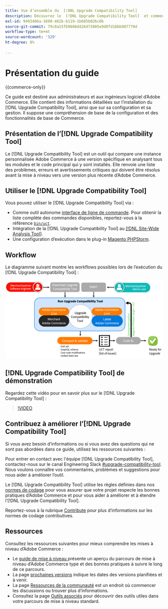 ```yaml
---
title: Vue d’ensemble du  [!DNL Upgrade Compatibility Tool]
description: Découvrez le  [!DNL Upgrade Compatibility Tool]  et comment il peut vous aider à réaliser votre projet Adobe Commerce.
exl-id: 9493406a-1690-462b-b119-1b685b026c0b
source-git-commit: 79c8a15fb9686dd26d73805e9d0fd18bb987770d
workflow-type: tm+mt
source-wordcount: '329'
ht-degree: 0%

---
```


# Présentation du guide

{{commerce-only}}

Ce guide est destiné aux administrateurs et aux ingénieurs logiciel d’Adobe Commerce. Elle contient des informations détaillées sur l’installation du [!DNL Upgrade Compatibility Tool], ainsi que sur sa configuration et sa gestion. Il suppose une compréhension de base de la configuration et des fonctionnalités de base de Commerce.

## Présentation de l’[!DNL Upgrade Compatibility Tool]

Le [!DNL Upgrade Compatibility Tool] est un outil qui compare une instance personnalisée Adobe Commerce à une version spécifique en analysant tous les modules et le code principal qui y sont installés. Elle renvoie une liste des problèmes, erreurs et avertissements critiques qui doivent être résolus avant la mise à niveau vers une version plus récente d’Adobe Commerce.

## Utiliser le [!DNL Upgrade Compatibility Tool]

Vous pouvez utiliser le [!DNL Upgrade Compatibility Tool] via :

- Comme outil autonome [interface de ligne de commande](../upgrade-compatibility-tool/run.md). Pour obtenir la liste complète des commandes disponibles, reportez-vous à la référence [`bin/uct`](../../tools/reference/uct.md).
- Intégration de la [!DNL Upgrade Compatibility Tool] au [[!DNL Site-Wide Analysis Tool]](../upgrade-compatibility-tool/integrate-analysis-tool.md).
- Une configuration d’exécution dans le plug-in [Magento PHPStorm](../upgrade-compatibility-tool/run-configuration-phpstorm-plugin.md).

## Workflow

Le diagramme suivant montre les workflows possibles lors de l’exécution du [!DNL Upgrade Compatibility Tool] :

![[!DNL Upgrade Compatibility Tool] Diagramme](../../assets/upgrade-guide/uct-diagram-v5.png)

## [!DNL Upgrade Compatibility Tool] de démonstration

Regardez cette vidéo pour en savoir plus sur le [!DNL Upgrade Compatibility Tool] :

>[!VIDEO](https://video.tv.adobe.com/v/341245?quality=12)

## Contribuez à améliorer l’[!DNL Upgrade Compatibility Tool]

Si vous avez besoin d’informations ou si vous avez des questions qui ne sont pas abordées dans ce guide, utilisez les ressources suivantes :

Pour entrer en contact avec l&#39;équipe [!DNL Upgrade Compatibility Tool], contactez-nous sur le canal Engineering Slack [#upgrade-compatibility-tool](https://magentocommeng.slack.com/archives/C019Y143U9F). Nous voulons connaître vos commentaires, problèmes et suggestions pour nous aider à améliorer l’outil.

Le [!DNL Upgrade Compatibility Tool] utilise les règles définies dans nos [normes de codage](https://developer.adobe.com/commerce/php/coding-standards/) pour vous assurer que votre projet respecte les bonnes pratiques d’Adobe Commerce et pour vous aider à améliorer et à étendre l’[!DNL Upgrade Compatibility Tool].

Reportez-vous à la rubrique [Contribute](https://developer.adobe.com/commerce/php/coding-standards/contributing/) pour plus d’informations sur les normes de codage contributives.

## Ressources

Consultez les ressources suivantes pour mieux comprendre les mises à niveau d’Adobe Commerce :

- Le [ guide de mise à niveau ](../overview.md) présente un aperçu du parcours de mise à niveau d’Adobe Commerce type et des bonnes pratiques à suivre le long de ce parcours.
- La page [prochaines versions](https://experienceleague.adobe.com/fr/docs/commerce-operations/release/planning/schedule) indique les dates des versions planifiées et à venir.
- La page [Ressources de la communauté](https://developer.adobe.com/commerce/contributor/community/) est un endroit où commencer les discussions ou trouver plus d’informations.
- Consultez la page [Outils associés](../upgrade-compatibility-tool/related-tools.md) pour découvrir des outils utiles dans votre parcours de mise à niveau standard.
